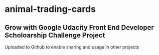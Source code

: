 # animal-trading-cards

## Grow with Google Udacity Front End Developer Scholoarship Challenge Project

Uploaded to Github to enable sharing and usage in other projects
